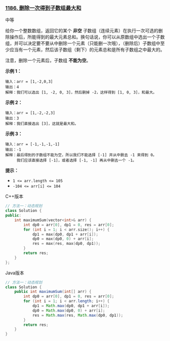 ### [1186. 删除一次得到子数组最大和](https://leetcode.cn/problems/maximum-subarray-sum-with-one-deletion/)

中等

给你一个整数数组，返回它的某个 **非空** 子数组（连续元素）在执行一次可选的删除操作后，所能得到的最大元素总和。换句话说，你可以从原数组中选出一个子数组，并可以决定要不要从中删除一个元素（只能删一次哦），（删除后）子数组中至少应当有一个元素，然后该子数组（剩下）的元素总和是所有子数组之中最大的。

注意，删除一个元素后，子数组 **不能为空**。

**示例 1：**

```
输入：arr = [1,-2,0,3]
输出：4
解释：我们可以选出 [1, -2, 0, 3]，然后删掉 -2，这样得到 [1, 0, 3]，和最大。
```

**示例 2：**

```
输入：arr = [1,-2,-2,3]
输出：3
解释：我们直接选出 [3]，这就是最大和。
```

**示例 3：**

```
输入：arr = [-1,-1,-1,-1]
输出：-1
解释：最后得到的子数组不能为空，所以我们不能选择 [-1] 并从中删去 -1 来得到 0。
     我们应该直接选择 [-1]，或者选择 [-1, -1] 再从中删去一个 -1。
```

**提示：**

- `1 <= arr.length <= 105`
- `-104 <= arr[i] <= 104`

C++版本

```c++
// 方法一：动态规划
class Solution {
public:
    int maximumSum(vector<int>& arr) {
        int dp0 = arr[0], dp1 = 0, res = arr[0];
        for (int i = 1; i < arr.size(); i++) {
            dp1 = max(dp0, dp1 + arr[i]);
            dp0 = max(dp0, 0) + arr[i];
            res = max(res, max(dp0, dp1));
        }
        return res;
    }
};
```

Java版本

```java
// 方法一：动态规划
class Solution {
    public int maximumSum(int[] arr) {
        int dp0 = arr[0], dp1 = 0, res = arr[0];
        for (int i = 1; i < arr.length; i++) {
            dp1 = Math.max(dp0, dp1 + arr[i]);
            dp0 = Math.max(dp0, 0) + arr[i];
            res = Math.max(res, Math.max(dp0, dp1));
        }
        return res;
    }
}
```